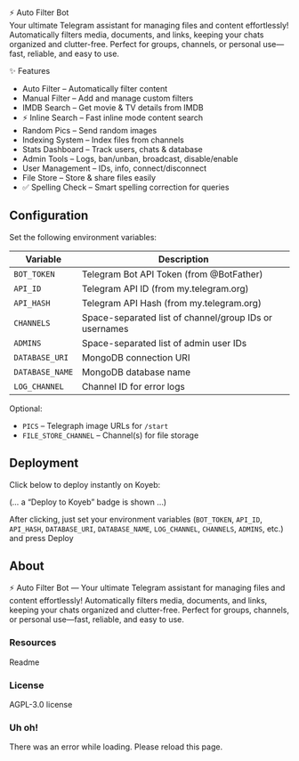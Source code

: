 ⚡ Auto Filter Bot  
Your ultimate Telegram assistant for managing files and content effortlessly! Automatically filters media, documents, and links, keeping your chats organized and clutter-free. Perfect for groups, channels, or personal use—fast, reliable, and easy to use.

✨ Features  
* Auto Filter – Automatically filter content  
* Manual Filter – Add and manage custom filters  
* IMDB Search – Get movie & TV details from IMDB  
* ⚡ Inline Search – Fast inline mode content search  
* Random Pics – Send random images  
* Indexing System – Index files from channels  
* Stats Dashboard – Track users, chats & database  
* Admin Tools – Logs, ban/unban, broadcast, disable/enable  
* User Management – IDs, info, connect/disconnect  
* File Store – Store & share files easily  
* ✅ Spelling Check – Smart spelling correction for queries  

## Configuration  

Set the following environment variables:

| Variable            | Description                                      |
|---------------------|--------------------------------------------------|
| `BOT_TOKEN`          | Telegram Bot API Token (from @BotFather)         |
| `API_ID`              | Telegram API ID (from my.telegram.org)           |
| `API_HASH`           | Telegram API Hash (from my.telegram.org)         |
| `CHANNELS`           | Space-separated list of channel/group IDs or usernames |
| `ADMINS`             | Space-separated list of admin user IDs            |
| `DATABASE_URI`        | MongoDB connection URI                           |
| `DATABASE_NAME`       | MongoDB database name                            |
| `LOG_CHANNEL`         | Channel ID for error logs                        |

Optional:
* `PICS` – Telegraph image URLs for `/start`
* `FILE_STORE_CHANNEL` – Channel(s) for file storage  

## Deployment  

Click below to deploy instantly on Koyeb:  

(… a “Deploy to Koyeb” badge is shown …)  

After clicking, just set your environment variables (`BOT_TOKEN`, `API_ID`, `API_HASH`, `DATABASE_URI`, `DATABASE_NAME`, `LOG_CHANNEL`, `CHANNELS`, `ADMINS`, etc.) and press Deploy  

## About  

⚡ Auto Filter Bot — Your ultimate Telegram assistant for managing files and content effortlessly! Automatically filters media, documents, and links, keeping your chats organized and clutter-free. Perfect for groups, channels, or personal use—fast, reliable, and easy to use.  

### Resources  
Readme  

### License  
AGPL-3.0 license  

### Uh oh!  
There was an error while loading. Please reload this page.
